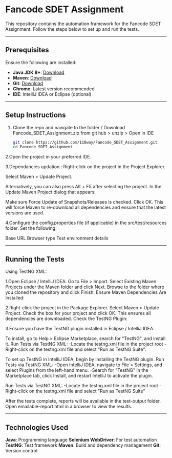# Fancode SDET Assignment

This repository contains the automation framework for the Fancode SDET Assignment. Follow the steps below to set up and run the tests.

---

## Prerequisites

Ensure the following are installed:
- **Java JDK 8+**: [Download](https://www.oracle.com/java/technologies/javase-downloads.html)
- **Maven**: [Download](https://maven.apache.org/download.cgi)
- **Git**: [Download](https://git-scm.com/downloads)
- **Chrome**: Latest version recommended
- **IDE**: IntelliJ IDEA or Eclipse (optional)

---

## Setup Instructions

1. Clone the repo and navigate to the folder / Download Fancode_SDET_Assignment.zip from git hub > unzip > Open in IDE
   ```bash
   git clone https://github.com/110way/Fancode_SDET_Assignment.git
   cd Fancode_SDET_Assignment
   
2.Open the project in your preferred IDE.

3.Dependancies updation :
Right-click on the project in the Project Explorer.

Select Maven > Update Project.

Alternatively, you can also press Alt + F5 after selecting the project.
In the Update Maven Project dialog that appears:

Make sure Force Update of Snapshots/Releases is checked.
Click OK.
This will force Maven to re-download all dependencies and ensure that the latest versions are used.

4.Configure the config.properties file (if applicable) in the src/test/resources folder. Set the following:

Base URL
Browser type
Test environment details



---

## Running the Tests
Using TestNG XML:

1.Open Eclipse / IntelliJ IDEA.
Go to File > Import.
Select Existing Maven Projects under the Maven folder and click Next.
Browse to the folder where you cloned the repository and click Finish.
Ensure Maven Dependencies Are Installed:

2.Right-click the project in the Package Explorer.
Select Maven > Update Project.
Check the box for your project and click OK. This ensures all dependencies are downloaded.
Check the TestNG Plugin:

3.Ensure you have the TestNG plugin installed in Eclipse / IntelliJ IDEA.

To install, go to Help > Eclipse Marketplace, search for "TestNG", and install it.
Run Tests via TestNG XML:
   -Locate the testng.xml file in the project root
   -Right-click on the testng.xml file and select "Run as TestNG Suite".

To set up TestNG in IntelliJ IDEA, begin by installing the TestNG plugin. 
Run Tests via TestNG XML:
   -Open IntelliJ IDEA, navigate to File > Settings, and select Plugins from the left-hand menu. 
   -Search for "TestNG" in the Marketplace tab, click Install, and restart IntelliJ to activate the plugin.

Run Tests via TestNG XML:
   -Locate the testng.xml file in the project root
   -Right-click on the testng.xml file and select "Run as TestNG Suite"
   
After the tests complete, reports will be available in the test-output folder.
Open emailable-report.html in a browser to view the results.


---
## Technologies Used
**Java**: Programming language
**Selenium WebDriver**: For test automation
**TestNG**: Test framework
**Maven**: Build and dependency management
**Git**: Version control



